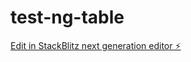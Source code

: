 # test-ng-table

[Edit in StackBlitz next generation editor ⚡️](https://stackblitz.com/~/github.com/anas283/test-ng-table)